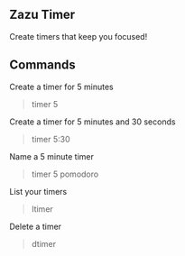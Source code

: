 ## Zazu Timer

Create timers that keep you focused!

## Commands

Create a timer for 5 minutes

> timer 5

Create a timer for 5 minutes and 30 seconds

> timer 5:30

Name a 5 minute timer

> timer 5 pomodoro

List your timers

> ltimer

Delete a timer

> dtimer
